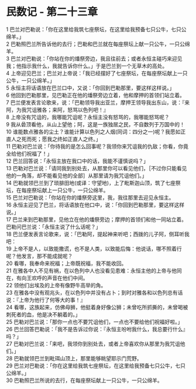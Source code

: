 # 民数记 - 第二十三章
  
 1 巴兰对巴勒说：「你在这里给我筑七座祭坛，在这里给我预备七只公牛，七只公绵羊。」  
 2 巴勒照巴兰所告诉他的去行；巴勒和巴兰就在每座祭坛上献一只公牛，一只公绵羊。  
 3 巴兰对巴勒说：「你站在你的燔祭旁边，我且往前去；或者永恒主碰巧来迎见我；他指示我什么，我就告诉你什么。」于是巴兰到一个无草木的高处。  
 4 上帝迎见巴兰；巴兰对上帝说：「我已经摆好了七座祭坛，在每座祭坛献上一只公牛，一只公绵羊。」  
 5 永恒主将话语放在巴兰口中，又说：「你回到巴勒那里，要这样这样说。」  
 6 他回到巴勒那里，见巴勒正在他的燔祭旁边立着，他和摩押的首领们站立着。  
 7 巴兰便发表言论歌来，说：「巴勒领导我出亚兰，摩押王领导我出东山，说：『来阿，为我咒诅雅各；来阿，怒骂以色列吧！』  
 8 上帝没有咒诅的，我哪能咒诅呢？永恒主没有怒骂的，我哪能怒骂呢？  
 9 我从碞顶看他，从山上望他；阿，这是一族独居之民，不自数列于万国中的！  
 10 谁能数点雅各的尘土？谁能计算以色列之人烟(同词：四分之一)呢？我愿如正直人之死而死；愿我之终如正直人之终。」  
 11 巴勒对巴兰说：「你待我的是怎么回事呢？我领你来咒诅我的仇敌；你看，你竟全给他们祝福了！」  
 12 巴兰回答说：「永恒主放在我口中的话，我能不谨慎说吗？」  
 13 巴勒对巴兰说：「请同我到别处去，从那里你可以看见他们，［不过你只能看见他的一角落，却不能看见他的全部］从那里请为我咒诅他们。」  
 14 巴勒就领巴兰到了琐腓田地(或译：守望地)，上了毗斯迦山顶，筑了七座祭坛，在每座祭坛献上一只公牛，一只公绵羊。  
 15 巴兰对巴勒说：「你站在你的燔祭旁这里，我，我往那里去迎见永恒主。  
 16 永恒主迎见了巴兰，将话语放在他口中，说：「你回到巴勒那里，要这样这样说。」  
 17 巴兰来到巴勒那里，见他立在他的燔祭旁边；摩押的首领们和他一同站立着。巴勒问巴兰说：「永恒主说了什么话呢？」  
 18 巴兰便发表言论歌来，说：「巴勒阿，提起神来听吧；西拨的儿子阿，侧耳听我吧：  
 19 上帝不是人，以致能撒谎，也不是人类，以致能后悔：他说话，哪不照着行呢？他发言，那不能成就呢？  
 20 看哪，我奉命来祝福；上帝既祝福，我不能收回。  
 21 在雅各中人不见有祸，在以色列中人也没看见患难：永恒主他的上帝与他同在，有向王欢呼的声音在他们中间。  
 22 领他们出埃及的上帝有像野牛高举的角。  
 23 在雅各中没有观兆头，在以色列中并没有占卜；到时对雅各和以色列总有话说：『上帝为他行了何等大的事！』  
 24 看哪，这族起来，仿佛母狮，他挺着身好像公狮；未曾吃所抓撕的，未曾喝被刺死者的血，他是决不躺着的。」  
 25 巴勒对巴兰说：「那你一点也不要咒诅他们，一点也不要给他们祝福好啦。」  
 26 巴兰回答巴勒说：「我不是告诉过你说：『永恒主吩咐我什么，我总要行什么』吗？」  
 27 巴勒对巴兰说：「来吧，我领你到别处去，或者上帝喜欢你从那里为我咒诅他们。」  
 28 巴勒就领巴兰到毗珥山顶上，那里能够眺望耶示门荒野。  
 29 巴兰对巴勒说：「你在这里给我筑七座祭坛，在这里给我预备七只公牛，七只公绵羊。」  
 30 巴勒照巴兰所说的去行，在每座祭坛献上一只公牛，一只公绵羊。
